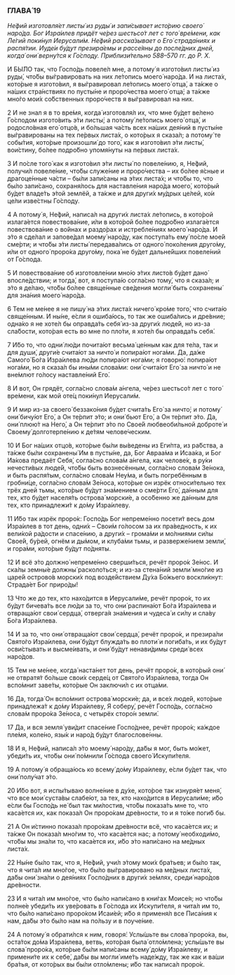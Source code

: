### ГЛАВА́ 19

_Не́фий изготовля́ет листы́ из руды́ и запи́сывает исто́рию своего́ наро́да. Бог Изра́илев придёт че́рез шестьсо́т лет с того́ вре́мени, как Ле́гий поки́нул Иерусали́м. Не́фий расска́зывает о Его́ страда́ниях и распя́тии. Иуде́и бу́дут презира́емы и рассе́яны до после́дних дней, когда́ они́ верну́тся к Го́споду. Приблизи́тельно 588–570 гг. до Р. Х._

И БЫ́ЛО так, что Госпо́дь повеле́л мне, а потому́ я изгото́вил листы́ из руды́, что́бы вы́гравировать на них ле́топись моего́ наро́да. И на листа́х, кото́рые я изгото́вил, я вы́гравировал ле́топись моего́ отца́, а та́кже о на́ших стра́нствиях по пусты́не и проро́чества моего́ отца́; а та́кже мно́го мои́х со́бственных проро́честв я вы́гравировал на них.

2 И не знал я в то вре́мя, когда́ изготовля́л их, что мне бу́дет ве́лено Го́сподом изгото́вить э́ти листы́; а потому́ ле́топись моего́ отца́, и родосло́вная его́ отцо́в, и бо́льшая ча́сть всех на́ших дея́ний в пусты́не вы́гравированы на тех пе́рвых листа́х, о кото́рых я сказа́л; а потому́ те собы́тия, кото́рые произошли́ до того́, как я изгото́вил э́ти листы́, вои́стину, бо́лее подро́бно упомя́нуты на пе́рвых листа́х.

3 И по́сле того́ как я изгото́вил э́ти листы́ по повеле́нию, я, Не́фий, получи́л повеле́ние, что́бы служе́ние и проро́чества – их бо́лее я́сные и драгоце́нные ча́сти – бы́ли запи́саны на э́тих листа́х; и что́бы то, что бы́ло запи́сано, сохраня́лось для наставле́ния наро́да моего́, кото́рый бу́дет владе́ть э́той землёй, а та́кже и для други́х му́дрых це́лей, ко́и це́ли изве́стны Го́споду.

4 А потому́ я, Не́фий, написа́л на други́х листа́х ле́топись, в кото́рой излага́ется повествова́ние, и́ли в кото́рой бо́лее подро́бно излага́ется повествова́ние о во́йнах и раздо́рах и истребле́ниях моего́ наро́да. И э́то я сде́лал и запове́дал моему́ наро́ду, как поступа́ть ему́ по́сле мое́й сме́рти; и что́бы э́ти листы́ передава́лись от одного́ поко́ления друго́му, и́ли от одного́ проро́ка друго́му, пока́ не бу́дет дальне́йших повеле́ний от Го́спода.

5 И повествова́ние об изготовле́нии мно́ю э́тих листо́в бу́дет дано́ впосле́дствии; и тогда́, вот, я поступа́ю согла́сно тому́, что я сказа́л; и э́то я де́лаю, что́бы бо́лее свяще́нные све́дения могли́ быть сохранены́ для зна́ния моего́ наро́да.

6 Тем не ме́нее я не пишу́ на э́тих листа́х ничего́ кро́ме того́, что счита́ю свяще́нным. И ны́не, е́сли я ошиба́юсь, то так же ошиба́лись и дре́вние; одна́ко я не хоте́л бы оправда́ть себя́ из-за други́х люде́й, но из-за сла́бости, кото́рая есть во мне по пло́ти, я хоте́л бы оправда́ть себя́.

7 И́бо то, что одни́ лю́ди почита́ют весьма́ це́нным как для те́ла, так и для души́, други́е счита́ют за ничто́ и попира́ют нога́ми. Да, да́же Самого́ Бо́га Изра́илева лю́ди попира́ют нога́ми; я говорю́: попира́ют нога́ми, но я сказа́л бы ины́ми слова́ми: они́ счита́ют Его́ за ничто́ и не вне́млют го́лосу наставле́ний Его́.

8 И вот, Он грядёт, согла́сно слова́м а́нгела, че́рез шестьсо́т лет с того́ вре́мени, как мой оте́ц поки́нул Иерусали́м.

9 И мир из-за своего́ беззако́ния бу́дет счита́ть Его́ за ничто́; и потому́ они́ бичу́ют Его́, а Он те́рпит э́то; и они́ бьют Его́, а Он те́рпит э́то. Да, они́ плюю́т на Него́, а Он те́рпит э́то по Свое́й любвеоби́льной доброте́ и Своему́ долготерпе́нию к де́тям челове́ческим.

10 И Бог на́ших отцо́в, кото́рые бы́ли вы́ведены из Еги́пта, из ра́бства, а та́кже бы́ли сохранены́ Им в пусты́не, да, Бог Авраа́ма и Исаа́ка, и Бог Иа́кова предаёт Себя́, согла́сно слова́м а́нгела, как челове́к, в ру́ки нечести́вых люде́й, что́бы быть вознесённым, согла́сно слова́м Зе́нока, и быть распя́тым, согла́сно слова́м Неу́ма, и быть погребённым в гробни́це, согла́сно слова́м Зе́носа, кото́рые он изрёк относи́тельно тех трёх дней тьмы, кото́рые бу́дут зна́мением о сме́рти Его́, да́нным для тех, кто бу́дет населя́ть острова́ морски́е, а осо́бенно же да́нным для тех, кто принадлежи́т к до́му Изра́илеву.

11 И́бо так изрёк проро́к: Госпо́дь Бог непреме́нно посети́т весь дом Изра́илев в тот день, одни́х – Свои́м го́лосом за их пра́ведность, к их вели́кой ра́дости и спасе́нию, а други́х – грома́ми и мо́лниями си́лы Свое́й, бу́рей, огнём и ды́мом, и клуба́ми тьмы, и разверже́нием земли́, и гора́ми, кото́рые бу́дут по́дняты.

12 И всё э́то должно́ непреме́нно сверши́ться, речёт проро́к Зе́нос. И ска́лы земны́е должны́ расколо́ться; и из-за стена́ний земли́ мно́гие из царе́й острово́в морски́х под возде́йствием Ду́ха Бо́жьего воскли́кнут: Страда́ет Бог приро́ды!

13 Что же до тех, кто нахо́дится в Иерусали́ме, речёт проро́к, то их бу́дут бичева́ть все лю́ди за то, что они́ распина́ют Бо́га Изра́илева и отвраща́ют свои́ сердца́, отверга́я зна́мения и чудеса́ и си́лу и сла́ву Бо́га Изра́илева.

14 И за то, что они́ отвраща́ют свои́ сердца́, речёт проро́к, и презира́ли Свято́го Изра́илева, они́ бу́дут блужда́ть во плоти́ и погиба́ть, и их бу́дут осви́стывать и высме́ивать, и они́ бу́дут ненави́димы среди́ всех наро́дов.

15 Тем не ме́нее, когда́ наста́нет тот день, речёт проро́к, в кото́рый они́ не отвратя́т бо́льше свои́х серде́ц от Свято́го Изра́илева, тогда Он вспо́мнит заве́ты, кото́рые Он заключи́л с их отца́ми.

16 Да, тогда́ Он вспо́мнит острова́ морски́е; да, и все́х люде́й, кото́рые принадлежа́т к до́му Изра́илеву, Я соберу́, речёт Госпо́дь, согла́сно слова́м проро́ка Зе́носа, с четырёх сторо́н земли́.

17 Да, и вся земля́ уви́дит спасе́ние Госпо́днее, речёт проро́к; ка́ждое пле́мя, коле́но, язы́к и наро́д бу́дут благослове́нны.

18 И я, Не́фий, написа́л э́то моему́ наро́ду, да́бы я мог, быть мо́жет, убеди́ть их, что́бы они́ по́мнили Го́спода своего́ Искупи́теля.

19 А потому́ я обраща́юсь ко всему́ до́му Изра́илеву, е́сли бу́дет так, что они́ полу́чат э́то.

20 И́бо вот, я испы́тываю волне́ние в ду́хе, кото́рое так изнуря́ет меня́, что все мои́ суста́вы слабе́ют, за тех, кто нахо́дится в Иерусали́ме; и́бо е́сли бы Госпо́дь не́ был так ми́лостив, что́бы показа́ть мне то, что каса́ется их, как показа́л Он проро́кам дре́вности, то и я то́же поги́б бы.

21 А Он и́стинно показа́л проро́кам дре́вности всё, что каса́ется их; и та́кже Он показа́л мно́гим то, что каса́ется нас; а потому́ необходи́мо, что́бы мы зна́ли то, что каса́ется их, и́бо э́то напи́сано на ме́дных листа́х.

22 Ны́не бы́ло так, что я, Не́фий, учи́л э́тому мои́х бра́тьев; и бы́ло так, что я чита́л им мно́гое, что бы́ло вы́гравировано на ме́дных листа́х, да́бы они́ зна́ли о дея́ниях Госпо́дних в други́х зе́млях, среди́ наро́дов дре́вности.

23 И я чита́л им мно́гое, что бы́ло напи́сано в кни́гах Моисе́я; но что́бы полне́е убеди́ть их уве́ровать в Го́спода их Искупи́теля, я чита́л им то, что бы́ло напи́сано проро́ком Исаи́ей; и́бо я применя́л все Писа́ния к нам, да́бы э́то бы́ло нам на по́льзу и в поуче́ние.

24 А потому́ я обрати́лся к ним, говоря́: Услы́шьте вы слова́ проро́ка, вы, оста́ток до́ма Изра́илева, ветвь, кото́рая была́ отло́млена; услы́шьте вы слова́ проро́ка, кото́рые бы́ли напи́саны всему́ до́му Изра́илеву, и примени́те их к себе́, да́бы вы могли́ име́ть наде́жду, так же как и ва́ши бра́тья, от кото́рых вы бы́ли отло́млены; и́бо так написа́л проро́к.
